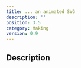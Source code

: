 ```yaml
---
title: ... an animated SVG
description: ''
position: 3.5
category: Making
version: 0.9
---
```

## Description
